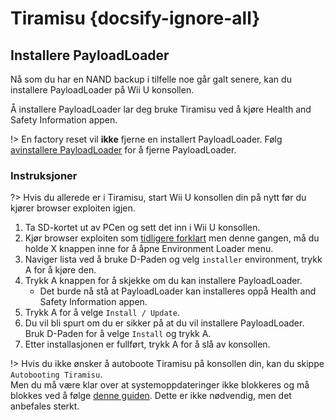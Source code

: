 # Tiramisu {docsify-ignore-all}

## Installere PayloadLoader

Nå som du har en NAND backup i tilfelle noe går galt senere, kan du installere PayloadLoader på Wii U konsollen.

Å installere PayloadLoader lar deg bruke Tiramisu ved å kjøre Health and Safety Information appen.

!> En factory reset vil **ikke** fjerne en installert PayloadLoader. Følg [avinstallere PayloadLoader](../../uninstall-payloadloader) for å fjerne PayloadLoader.

### Instruksjoner

?> Hvis du allerede er i Tiramisu, start Wii U konsollen din på nytt før du kjører browser exploiten igjen.

1. Ta SD-kortet ut av PCen og sett det inn i Wii U konsollen.
1. Kjør browser exploiten som [tidligere forklart](browser-exploit) men denne gangen, må du holde X knappen inne for å åpne Environment Loader menu.
1. Naviger lista ved å bruke D-Paden og velg `installer` environment, trykk A for å kjøre den.
1. Trykk A knappen for å skjekke om du kan installere PayloadLoader.
    - Det burde nå stå at PayloadLoader kan installeres oppå Health and Safety Information appen.
1. Trykk A for å velge `Install / Update`.
1. Du vil bli spurt om du er sikker på at du vil installere PayloadLoader. Bruk D-Paden for å velge `Install` og trykk A.
1. Etter installasjonen er fullført, trykk A for å slå av konsollen.

!> Hvis du ikke ønsker å autoboote Tiramisu på konsollen din, kan du skippe `Autobooting Tiramisu`. </br> Men du må være klar over at systemoppdateringer ikke blokkeres og må blokkes ved å følge [denne guiden](../block-updates). Dette er ikke nødvendig, men det anbefales sterkt.